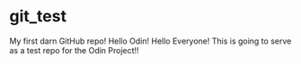 # git_test
My first darn GitHub repo!
Hello Odin!
Hello Everyone!
This is going to serve as a test repo for the Odin Project!!

